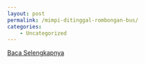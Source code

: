 ```yaml
---
layout: post
permalink: /mimpi-ditinggal-rombongan-bus/
categories:
    - Uncategorized
---
```


[Baca Selengkapnya](/10)